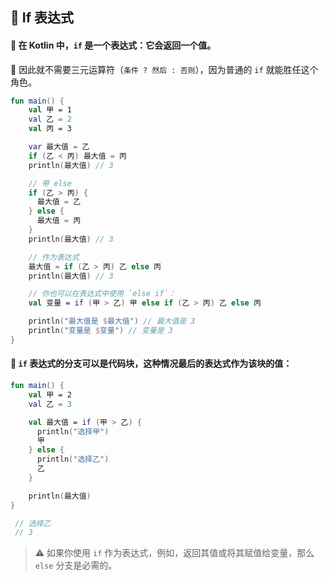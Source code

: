 ## 🔀 If 表达式

#### 🔄 在 Kotlin 中，`if` 是一个表达式：它会返回一个值。

🚫 因此就不需要三元运算符（`条件 ? 然后 : 否则`），因为普通的 `if` 就能胜任这个角色。

```kotlin
fun main() {
    val 甲 = 1
    val 乙 = 2
    val 丙 = 3

    var 最大值 = 乙
    if (乙 < 丙) 最大值 = 丙
    println(最大值) // 3

    // 带 else
    if (乙 > 丙) {
      最大值 = 乙
    } else {
      最大值 = 丙
    }
    println(最大值) // 3

    // 作为表达式
    最大值 = if (乙 > 丙) 乙 else 丙
    println(最大值) // 3

    // 你也可以在表达式中使用 `else if`：
    val 变量 = if (甲 > 乙) 甲 else if (乙 > 丙) 乙 else 丙

    println("最大值是 $最大值") // 最大值是 3
    println("变量是 $变量") // 变量是 3
}
```

#### 🧱 `if` 表达式的分支可以是代码块，这种情况最后的表达式作为该块的值：

```kotlin
fun main() {
    val 甲 = 2
    val 乙 = 3

    val 最大值 = if (甲 > 乙) {
      println("选择甲")
      甲
    } else {
      println("选择乙")
      乙
    }

    println(最大值)
}

 // 选择乙
 // 3
```

> ⚠️ 如果你使用 `if` 作为表达式，例如，返回其值或将其赋值给变量，那么 `else` 分支是必需的。
